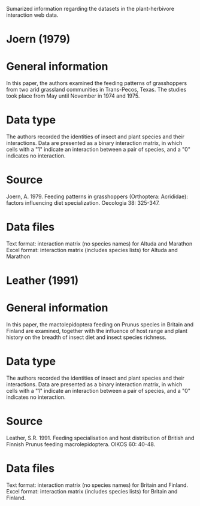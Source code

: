 Sumarized information regarding the datasets in the plant-herbivore interaction web data.  
# Joern (1979)
# General information
In this paper, the authors examined the feeding patterns of grasshoppers from two arid grassland communities in Trans-Pecos, Texas. The studies took place from May 
until November in 1974 and 1975.
# Data type
The authors recorded the identities of insect and plant species and their interactions. Data are presented as a binary interaction matrix, in which cells with 
a "1" indicate an interaction between a pair of species, and a "0" indicates no interaction. 
# Source
Joern, A. 1979. Feeding patterns in grasshoppers (Orthoptera: Acrididae): factors influencing diet specialization. Oecologia 38: 325-347.
# Data files
Text format: interaction matrix (no species names) for Altuda and Marathon  
Excel format: interaction matrix (includes species lists) for Altuda and Marathon  

# Leather (1991)
# General information
In this paper, the mactolepidoptera feeding on Prunus species in Britain and Finland are examined, together with the influence of host range and plant history on 
the breadth of insect diet and insect species richness. 
# Data type
The authors recorded the identities of insect and plant species and their interactions. Data are presented as a binary interaction matrix, in which 
cells with a "1" indicate an interaction between a pair of species, and a "0" indicates no interaction.
# Source
Leather, S.R. 1991. Feeding specialisation and host distribution of British and Finnish Prunus feeding macrolepidoptera. OIKOS 60: 40-48.
# Data files
Text format: interaction matrix (no species names) for Britain and Finland.  
Excel format: interaction matrix (includes species lists) for Britain and Finland.
